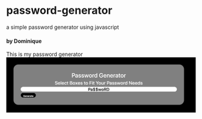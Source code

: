 # password-generator
a simple password generator using javascript

#### by Dominique

This is my password generator
![picture1](Screen%20Shot%202020-03-22%20at%2012.52.07%20PM.png)
